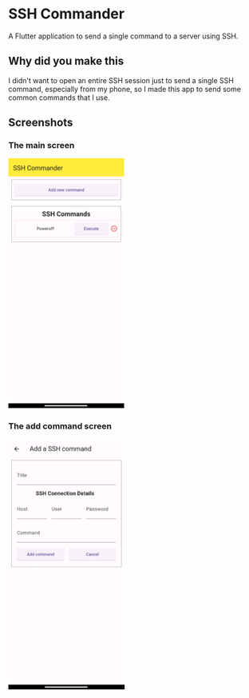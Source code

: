 # SSH Commander

A Flutter application to send a single command to a server using SSH.

## Why did you make this
I didn't want to open an entire SSH session just to send a single SSH command, especially from my phone, so I made this app to send some common commands that I use.

## Screenshots
### The main screen 


<img src="screenshots/mainScreen.jpg" height=500>

### The add command screen


<img src="screenshots/addCommand.jpg" height=500>
